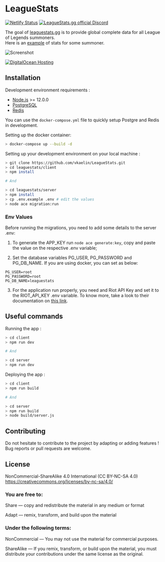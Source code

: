 # LeagueStats

[![Netlify Status](https://api.netlify.com/api/v1/badges/caa8be10-e095-4934-81ef-b662fb73483f/deploy-status)](https://app.netlify.com/sites/leaguestats-gg/deploys)
<a href="https://discord.gg/RjBzjfk"><img src="https://img.shields.io/badge/Discord-join%20chat-738bd7.svg" alt="LeagueStats.gg official Discord"></a>

The goal of [leaguestats.gg](https://leaguestats.gg) is to provide global complete data for all League of Legends summoners.  
Here is an [example](https://leaguestats.gg/summoner/euw/KCRekkles) of stats for some summoner.

![Screenshot](https://res.cloudinary.com/kln/image/upload/v1615669773/repository-preview-leaguestats.jpg)

[![DigitalOcean Hosting](https://web-platforms.sfo2.cdn.digitaloceanspaces.com/WWW/Badge%201.svg)](https://www.digitalocean.com/?refcode=4f4a6c382133&utm_campaign=Referral_Invite&utm_medium=Referral_Program&utm_source=badge)

## Installation

Development environment requirements :

- [Node.js](https://nodejs.org/en/download/) >= 12.0.0
- [PostgreSQL](https://www.postgresql.org/download/)
- [Redis](https://redis.io/download)

You can use the `docker-compose.yml` file to quickly setup Postgre and Redis in development.

Setting up the docker container:

```bash
> docker-compose up --build -d
```

Setting up your development environment on your local machine :

```bash
> git clone https://github.com/vkaelin/LeagueStats.git
> cd leaguestats/client
> npm install

# And

> cd leaguestats/server
> npm install
> cp .env.example .env # edit the values
> node ace migration:run
```

### Env Values

Before running the migrations, you need to add some details to the server .env:

1. To generate the APP_KEY run ```node ace generate:key```, copy and paste the value on the respective .env variable;

2. Set the database variables PG_USER, PG_PASSWORD and PG_DB_NAME. If you are using docker,
you can set as below:

```
PG_USER=root
PG_PASSWORD=root
PG_DB_NAME=leaguestats
```

3. For the application run properly, you need and Riot API Key and set it to the RIOT_API_KEY .env variable. To know more, take a look to their documentation on [this link](https://developer.riotgames.com/).


## Useful commands

Running the app :

```bash
> cd client
> npm run dev

# And

> cd server
> npm run dev
```

Deploying the app :

```bash
> cd client
> npm run build

# And

> cd server
> npm run build
> node build/server.js
```

## Contributing

Do not hesitate to contribute to the project by adapting or adding features ! Bug reports or pull requests are welcome.

## License

NonCommercial-ShareAlike 4.0 International (CC BY-NC-SA 4.0)  
https://creativecommons.org/licenses/by-nc-sa/4.0/

### You are free to:

Share — copy and redistribute the material in any medium or format

Adapt — remix, transform, and build upon the material

### Under the following terms:

NonCommercial — You may not use the material for commercial purposes.

ShareAlike — If you remix, transform, or build upon the material, you must distribute your contributions under the same license as the original.
